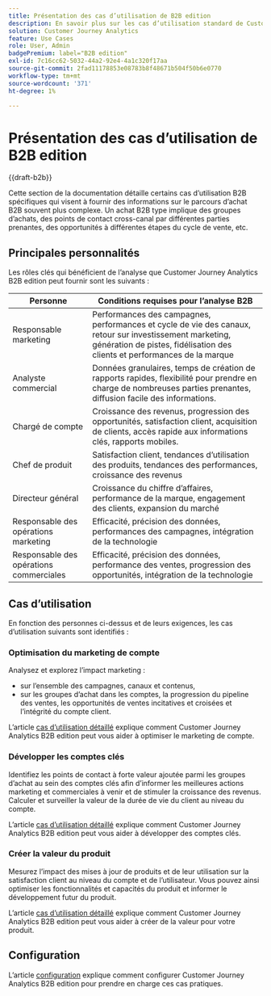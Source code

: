```yaml
---
title: Présentation des cas d’utilisation de B2B edition
description: En savoir plus sur les cas d’utilisation standard de Customer Journey Analytics B2B edition
solution: Customer Journey Analytics
feature: Use Cases
role: User, Admin
badgePremium: label="B2B edition"
exl-id: 7c16cc62-5032-44a2-92e4-4a1c320f17aa
source-git-commit: 2fad11178853e08783b8f48671b504f50b6e0770
workflow-type: tm+mt
source-wordcount: '371'
ht-degree: 1%

---
```


# Présentation des cas d’utilisation de B2B edition

{{draft-b2b}}

Cette section de la documentation détaille certains cas d’utilisation B2B spécifiques qui visent à fournir des informations sur le parcours d’achat B2B souvent plus complexe. Un achat B2B type implique des groupes d’achats, des points de contact cross-canal par différentes parties prenantes, des opportunités à différentes étapes du cycle de vente, etc.


## Principales personnalités

Les rôles clés qui bénéficient de l’analyse que Customer Journey Analytics B2B edition peut fournir sont les suivants :

| Personne | Conditions requises pour l’analyse B2B |
|---|---|
| Responsable marketing | Performances des campagnes, performances et cycle de vie des canaux, retour sur investissement marketing, génération de pistes, fidélisation des clients et performances de la marque |
| Analyste commercial | Données granulaires, temps de création de rapports rapides, flexibilité pour prendre en charge de nombreuses parties prenantes, diffusion facile des informations. |
| Chargé de compte | Croissance des revenus, progression des opportunités, satisfaction client, acquisition de clients, accès rapide aux informations clés, rapports mobiles. |
| Chef de produit | Satisfaction client, tendances d’utilisation des produits, tendances des performances, croissance des revenus |
| Directeur général | Croissance du chiffre d’affaires, performance de la marque, engagement des clients, expansion du marché |
| Responsable des opérations marketing | Efficacité, précision des données, performances des campagnes, intégration de la technologie |
| Responsable des opérations commerciales | Efficacité, précision des données, performance des ventes, progression des opportunités, intégration de la technologie |


## Cas d’utilisation

En fonction des personnes ci-dessus et de leurs exigences, les cas d’utilisation suivants sont identifiés :

### Optimisation du marketing de compte

Analysez et explorez l’impact marketing :

- sur l’ensemble des campagnes, canaux et contenus,
- sur les groupes d’achat dans les comptes, la progression du pipeline des ventes, les opportunités de ventes incitatives et croisées et l’intégrité du compte client.

L’article [cas d’utilisation détaillé](optimize-account-marketing.md) explique comment Customer Journey Analytics B2B edition peut vous aider à optimiser le marketing de compte.

### Développer les comptes clés

Identifiez les points de contact à forte valeur ajoutée parmi les groupes d’achat au sein des comptes clés afin d’informer les meilleures actions marketing et commerciales à venir et de stimuler la croissance des revenus. Calculer et surveiller la valeur de la durée de vie du client au niveau du compte.

L’article [cas d’utilisation détaillé](grow-key-accounts.md) explique comment Customer Journey Analytics B2B edition peut vous aider à développer des comptes clés.

### Créer la valeur du produit

Mesurez l’impact des mises à jour de produits et de leur utilisation sur la satisfaction client au niveau du compte et de l’utilisateur. Vous pouvez ainsi optimiser les fonctionnalités et capacités du produit et informer le développement futur du produit.

L’article [cas d’utilisation détaillé](build-product-value.md) explique comment Customer Journey Analytics B2B edition peut vous aider à créer de la valeur pour votre produit.


## Configuration

L’article [configuration](setup.md) explique comment configurer Customer Journey Analytics B2B edition pour prendre en charge ces cas pratiques.
